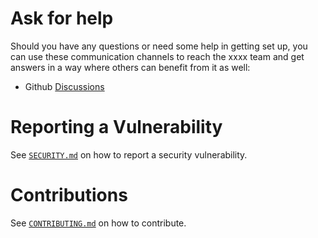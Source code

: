 # Ask for help

Should you have any questions or need some help in getting set up, you can use these communication channels to reach the xxxx team and get answers in a way where others can benefit from it as well:

- Github [Discussions](https://github.com/IntersectMBO/xxxx)

# Reporting a Vulnerability

See [`SECURITY.md`](SECURITY.md) on how to report a security vulnerability.

# Contributions

See [`CONTRIBUTING.md`](CONTRIBUTING.md) on how to contribute.
